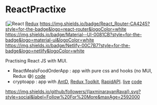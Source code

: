 # ReactPractixe

[![React](https://img.shields.io/badge/React-20232A?style=for-the-badge&logo=react&logoColor=61DAFB)
[Redux](https://img.shields.io/badge/Redux-593D88?style=for-the-badge&logo=redux&logoColor=white)
https://img.shields.io/badge/React_Router-CA4245?style=for-the-badge&logo=react-router&logoColor=white
https://img.shields.io/badge/Material--UI-0081CB?style=for-the-badge&logo=material-ui&logoColor=white
https://img.shields.io/badge/Netlify-00C7B7?style=for-the-badge&logo=netlify&logoColor=white

Practising React JS with MUI.

- ReactMealsFoodOrderApp : app with pure css and hooks (no MUI, Redux 😅) [code](https://github.com/laxminarayanRaval/ReactPractixe/tree/main/ReactMealsFoodOrderApp)
- cryptoapp : app with [AntD](ant.design), [Redux Toolkit](), [RapidAPI](). [live](https://lx-crypto-app.netlify.app/) [code](https://github.com/laxminarayanRaval/ReactPractixe/tree/main/cryptoapp)

https://img.shields.io/github/followers/{laxminarayanRaval}.svg?style=social&label=Follow%20For%20More&maxAge=2592000
